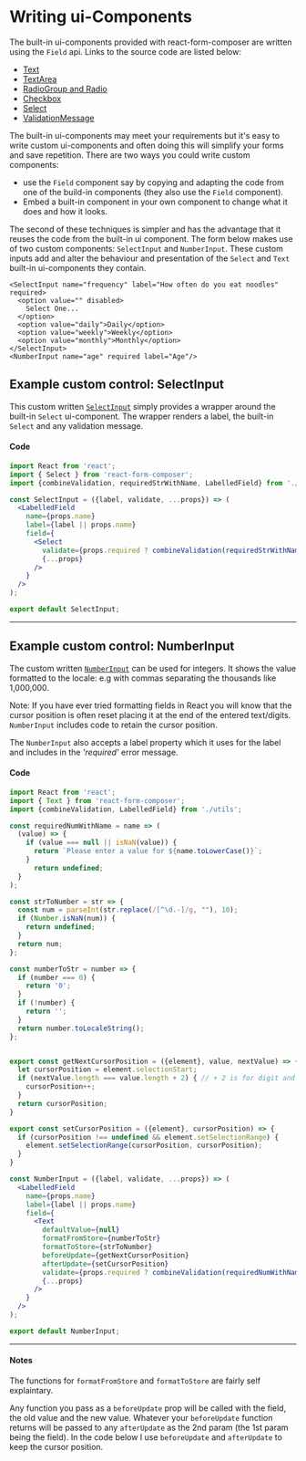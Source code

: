 # Writing ui-Components

The built-in ui-components provided with react-form-composer are written using the `Field` api. Links to the source code are listed below:

* [Text](https://github.com/chrisfield/react-form-composer/blob/master/packages/react-form-composer/src/ui-components/text.js)
* [TextArea](https://github.com/chrisfield/react-form-composer/blob/master/packages/react-form-composer/src/ui-components/text-area.js)
* [RadioGroup and Radio](https://github.com/chrisfield/react-form-composer/blob/master/packages/react-form-composer/src/ui-components/radio.js)
* [Checkbox](https://github.com/chrisfield/react-form-composer/blob/master/packages/react-form-composer/src/ui-components/checkbox.js)
* [Select](https://github.com/chrisfield/react-form-composer/blob/master/packages/react-form-composer/src/ui-components/select.js)
* [ValidationMessage](https://github.com/chrisfield/react-form-composer/blob/master/packages/react-form-composer/src/ui-components/validation-message.js)

The built-in ui-components may meet your requirements but it's easy to write custom ui-components and often doing this will simplify your forms and save repetition. There are two ways you could write custom components:
* use the `Field` component say by copying and adapting the code from one of the build-in components (they also use the `Field` component).
* Embed a built-in component in your own component to change what it does and how it looks. 

The second of these techniques is simpler and has the advantage that it reuses the code from the built-in ui component. The form below makes use of two custom components: `SelectInput` and `NumberInput`. These custom inputs add and alter the behaviour and presentation of the `Select` and `Text` built-in ui-components they contain.

```
<SelectInput name="frequency" label="How often do you eat noodles" required>
  <option value="" disabled>
    Select One...
  </option>
  <option value="daily">Daily</option>
  <option value="weekly">Weekly</option>
  <option value="monthly">Monthly</option>
</SelectInput>
<NumberInput name="age" required label="Age"/>
```
<!-- STORY -->

## Example custom control: SelectInput
This custom written [`SelectInput`](https://github.com/chrisfield/react-form-composer/blob/master/stories/ui-components/select-input.jsx) simply provides a wrapper around the built-in `Select` ui-component. The wrapper renders a label, the built-in `Select` and any validation message.

#### Code
```jsx
import React from 'react';
import { Select } from 'react-form-composer';
import {combineValidation, requiredStrWithName, LabelledField} from './utils';

const SelectInput = ({label, validate, ...props}) => (
  <LabelledField
    name={props.name}
    label={label || props.name}
    field={
      <Select
        validate={props.required ? combineValidation(requiredStrWithName(label || props.name), validate): validate}
        {...props}
      />
    }
  />
);

export default SelectInput;
```

---
## Example custom control: NumberInput
The custom written [`NumberInput`](https://github.com/chrisfield/react-form-composer/blob/master/stories/ui-components/number-input.jsx) can be used for integers. It shows the value formatted to the locale: e.g with commas separating the thousands like 1,000,000.

Note: If you have ever tried formatting fields in React you will know that the cursor position is often reset placing it at the end of the entered text/digits. `NumberInput` includes code to retain the cursor position.

The `NumberInput` also accepts a label property which it uses for the label and includes in the *'required'* error message.

#### Code
```jsx
import React from 'react';
import { Text } from 'react-form-composer';
import {combineValidation, LabelledField} from './utils';

const requiredNumWithName = name => (
  (value) => {
    if (value === null || isNaN(value)) {
      return `Please enter a value for ${name.toLowerCase()}`;
    }
      return undefined;
  }
);

const strToNumber = str => {
  const num = parseInt(str.replace(/[^\d.-]/g, ""), 10);
  if (Number.isNaN(num)) {
    return undefined;
  }
  return num;
};

const numberToStr = number => {
  if (number === 0) {
    return '0';
  }
  if (!number) {
    return '';
  }
  return number.toLocaleString();
};


export const getNextCursorPosition = ({element}, value, nextValue) => {
  let cursorPosition = element.selectionStart;
  if (nextValue.length === value.length + 2) { // + 2 is for digit and comma
    cursorPosition++;
  }
  return cursorPosition;
}

export const setCursorPosition = ({element}, cursorPosition) => {
  if (cursorPosition !== undefined && element.setSelectionRange) {
    element.setSelectionRange(cursorPosition, cursorPosition);
  }  
}

const NumberInput = ({label, validate, ...props}) => (
  <LabelledField
    name={props.name}
    label={label || props.name}
    field={
      <Text
        defaultValue={null}
        formatFromStore={numberToStr}
        formatToStore={strToNumber}
        beforeUpdate={getNextCursorPosition}
        afterUpdate={setCursorPosition}
        validate={props.required ? combineValidation(requiredNumWithName(label || props.name), validate): validate}
        {...props}
      />
    }
  />
);

export default NumberInput;
```
---

#### Notes

The functions for `formatFromStore` and `formatToStore` are fairly self explaintary. 

Any function you pass as a `beforeUpdate` prop will be called with the field, the old value and the new value. Whatever your `beforeUpdate` function returns will be passed to any `afterUpdate` as the 2nd param (the 1st param being the field). In the code below I use `beforeUpdate` and `afterUpdate` to keep the cursor position.

